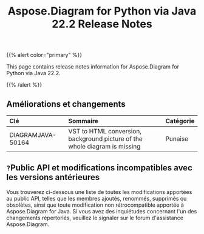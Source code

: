 ﻿---
title: Aspose.Diagram for Python via Java 22.2 Release Notes
type: docs
weight: 26
url: /fr/java/aspose-diagram-for-python-via-java-22-2-release-notes/
---
{{% alert color="primary" %}}

This page contains release notes information for Aspose.Diagram for Python via Java 22.2.

{{% /alert %}}
## **Améliorations et changements**  ##

|**Clé**|**Sommaire**|**Catégorie**|
|:- |:- |:- |
|DIAGRAMJAVA-50164|VST to HTML conversion, background picture of the whole diagram is missing|Punaise|

## `?`**Public API et modifications incompatibles avec les versions antérieures**
Vous trouverez ci-dessous une liste de toutes les modifications apportées au public API, telles que les membres ajoutés, renommés, supprimés ou obsolètes, ainsi que toute modification non rétrocompatible apportée à Aspose.Diagram for Java. Si vous avez des inquiétudes concernant l'un des changements répertoriés, veuillez le signaler sur le forum d'assistance Aspose.Diagram.




